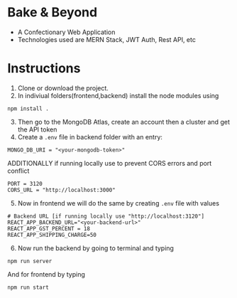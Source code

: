 # Bake & Beyond

- A Confectionary Web Application 
- Technologies used are MERN Stack, JWT Auth, Rest API, etc

# Instructions

1. Clone or download the project.
2. In indiviual folders(frontend,backend) install the node modules using

```
npm install .
```

3. Then go to the MongoDB Atlas, create an account then a cluster and get the API token
4. Create a `.env` file in backend folder with an entry:

```
MONGO_DB_URI = "<your-mongodb-token>"
```

ADDITIONALLY if running locally use to prevent CORS errors and port conflict

```
PORT = 3120
CORS_URL = "http://localhost:3000"
```

5. Now in frontend we will do the same by creating `.env` file with values

```
# Backend URL [if running locally use "http://localhost:3120"]
REACT_APP_BACKEND_URL="<your-backend-url>"
REACT_APP_GST_PERCENT = 18
REACT_APP_SHIPPING_CHARGE=50
```

6. Now run the backend by going to terminal and typing

```
npm run server
```

And for frontend by typing

```
npm run start
```
